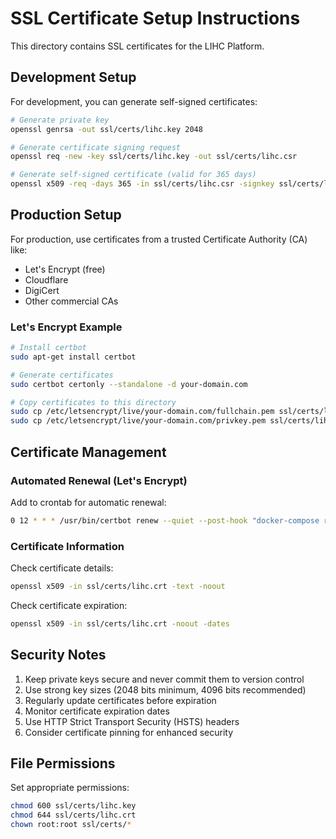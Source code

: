 # SSL Certificate Setup Instructions

This directory contains SSL certificates for the LIHC Platform.

## Development Setup

For development, you can generate self-signed certificates:

```bash
# Generate private key
openssl genrsa -out ssl/certs/lihc.key 2048

# Generate certificate signing request
openssl req -new -key ssl/certs/lihc.key -out ssl/certs/lihc.csr

# Generate self-signed certificate (valid for 365 days)
openssl x509 -req -days 365 -in ssl/certs/lihc.csr -signkey ssl/certs/lihc.key -out ssl/certs/lihc.crt
```

## Production Setup

For production, use certificates from a trusted Certificate Authority (CA) like:
- Let's Encrypt (free)
- Cloudflare
- DigiCert
- Other commercial CAs

### Let's Encrypt Example

```bash
# Install certbot
sudo apt-get install certbot

# Generate certificates
sudo certbot certonly --standalone -d your-domain.com

# Copy certificates to this directory
sudo cp /etc/letsencrypt/live/your-domain.com/fullchain.pem ssl/certs/lihc.crt
sudo cp /etc/letsencrypt/live/your-domain.com/privkey.pem ssl/certs/lihc.key
```

## Certificate Management

### Automated Renewal (Let's Encrypt)

Add to crontab for automatic renewal:
```bash
0 12 * * * /usr/bin/certbot renew --quiet --post-hook "docker-compose restart nginx"
```

### Certificate Information

Check certificate details:
```bash
openssl x509 -in ssl/certs/lihc.crt -text -noout
```

Check certificate expiration:
```bash
openssl x509 -in ssl/certs/lihc.crt -noout -dates
```

## Security Notes

1. Keep private keys secure and never commit them to version control
2. Use strong key sizes (2048 bits minimum, 4096 bits recommended)
3. Regularly update certificates before expiration
4. Monitor certificate expiration dates
5. Use HTTP Strict Transport Security (HSTS) headers
6. Consider certificate pinning for enhanced security

## File Permissions

Set appropriate permissions:
```bash
chmod 600 ssl/certs/lihc.key
chmod 644 ssl/certs/lihc.crt
chown root:root ssl/certs/*
```